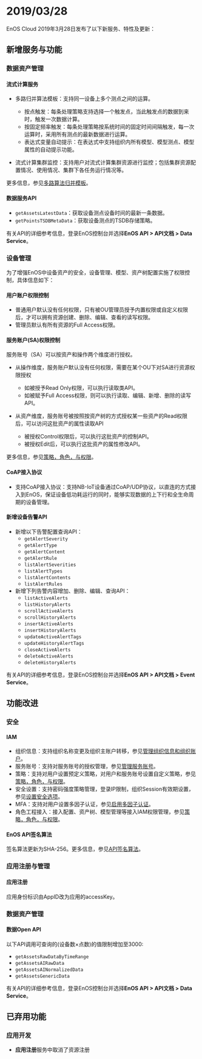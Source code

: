 # 2019/03/28

EnOS Cloud 2019年3月28日发布了以下新服务、特性及更新：

## 新增服务与功能

### 数据资产管理

#### 流式计算服务

- 多路归并算法模板：支持同一设备上多个测点之间的运算。
  - 按点触发：每条处理策略支持选择一个触发点，当此触发点的数据到来时，触发一次数据计算。
  - 按固定频率触发：每条处理策略按系统时间的固定时间间隔触发，每一次运算时，采用所有测点的最新数据进行运算。
  - 表达式变量自动提示：在表达式中支持组织内所有模型、模型测点、模型属性的自动提示功能。

- 流式计算集群监控：支持用户对流式计算集群资源进行监控；包括集群资源配置情况、使用情况、集群下各任务运行情况等。

更多信息，参见[多路算法归并模板](/docs/data-asset/zh_CN/latest/learn/multi_point_overview.html)。

#### 数据服务API

- `getAssetsLatestData`：获取设备测点设备时间的最新一条数据。
- `getPointsTSDBMetaData`：获取设备测点的TSDB存储策略。

有关API的详细参考信息，登录EnOS控制台并选择**EnOS API > API文档 > Data Service**。

### 设备管理

为了增强EnOS中设备资产的安全，设备管理、模型、资产树配置实施了权限控制，具体信息如下：

#### 用户账户权限控制

- 普通用户默认没有任何权限，只有被OU管理员授予内置权限或自定义权限后，才可以拥有资源创建、删除、编辑、查看的读写权限。
- 管理员默认有所有资源的Full Access权限。

#### 服务账户(SA)权限控制

服务账号（SA）可以按资产和操作两个维度进行授权。

- 从操作维度，服务账户默认没有任何权限，需要在某个OU下对SA进行资源权限授权
  - 如被授予Read Only权限，可以执行读取类API。
  - 如被赋予Full Access权限，则可以执行读取、编辑、新增、删除的读写API。

- 从资产维度，服务账号被按照按资产树的方式授权某一些资产的Read权限后，可以访问这批资产的属性读取API
  - 被授权Control权限后，可以执行这批资产的控制API。
  - 被授权Edit后，可以执行这批资产的属性修改API。

更多信息，参见[策略，角色，与权限](/docs/iam/en/latest/access_policy.html)。

#### CoAP接入协议

- 支持CoAP接入协议：支持NB-IoT设备通过CoAP/UDP协议，以直连的方式接入到EnOS，保证设备低功耗运行的同时，能够实现数据的上下行和全生命周期的设备管理。

#### 新增设备告警API

- 新增以下告警配置查询API：
  - `getAlertSeverity`
  - `getAlertType`
  - `getAlertContent`
  - `getAlertRule`
  - `listAlertSeverities`
  - `listAlertTypes`
  - `listAlertContents`
  - `listAlertRules`
- 新增下列告警内容增加、删除、编辑、查询API：
  - `listActiveAlerts`
  - `listHistoryAlerts`
  - `scrollActiveAlerts`
  - `scrollHistoryAlerts`
  - `insertActiveAlerts`
  - `insertHistoryAlerts`
  - `updateActiveAlertTags`
  - `updateHistoryAlertTags`
  - `closeActiveAlerts`
  - `deleteActiveAlerts`
  - `deleteHistoryAlerts`
  
有关API的详细参考信息，登录EnOS控制台并选择**EnOS API > API文档 > Event Service**。

## 功能改进
  
### 安全
  
#### IAM
  
- 组织信息：支持组织名称变更及组织主账户转移，参见[管理组织信息和组织账户](/docs/iam/zh_CN/latest/system/managing_organization.html)。
- 服务账号：支持对服务账号的授权管理，参见[管理服务账号](/docs/iam/zh_CN/latest/howto/service_account/managing_service_account.html)。
- 策略：支持对用户设置预定义策略，对用户和服务账号设置自定义策略，参见[策略，角色，与权限](/docs/iam/zh_CN/latest/access_policy.html)。
- 安全设置：支持密码强度策略管理，登录IP限制，组织Session有效期设置，参见[设置安全选项](https://www.envisioniot.com/docs/iam/zh_CN/latest/howto/user/managing_security_settings.html)。
- MFA：支持对用户设置多因子认证，参见[启用多因子认证](/docs/iam/zh_CN/latest/howto/user/enabling_multi_factor_auth.html)。
- 角色工程接入：接入配置、资产树、模型管理等接入IAM权限管理，参见[策略，角色，与权限](/docs/iam/zh_CN/latest/access_policy.html)。


#### EnOS API签名算法

签名算法更新为SHA-256。更多信息，参见[API签名算法](/docs/app-development/zh_CN/latest/generating_signature.html)。

### 应用注册与管理

#### 应用注册

应用身份标识由AppID改为应用的accessKey。


### 数据资产管理

#### 数据Open API

以下API调用可查询的(设备数×点数)的值限制增加至3000:
   
- `getAssetsRawDataByTimeRange`
- `getAssetsAIRawData`
- `getAssetsAINormalizedData`
- `getAssetsGenericData`

有关API的详细参考信息，登录EnOS控制台并选择**EnOS API > API文档 > Data Service**。

## 已弃用功能

### 应用开发

- **应用注册**服务中取消了资源注册

